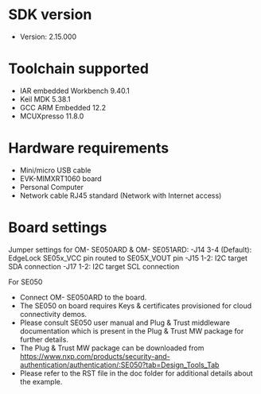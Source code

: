 
SDK version
===========
- Version: 2.15.000

Toolchain supported
===================
- IAR embedded Workbench  9.40.1
- Keil MDK  5.38.1
- GCC ARM Embedded  12.2
- MCUXpresso  11.8.0

Hardware requirements
=====================
- Mini/micro USB cable
- EVK-MIMXRT1060 board
- Personal Computer
- Network cable RJ45 standard (Network with Internet access)

Board settings
==============
Jumper settings for OM- SE050ARD & OM- SE051ARD:
    -J14 3-4 (Default): EdgeLock SE05x_VCC pin routed to SE05X_VOUT pin
    -J15 1-2: I2C target SDA connection
    -J17 1-2: I2C target SCL connection


For SE050
- Connect OM- SE050ARD to the board.
- The SE050 on board requires Keys & certificates provisioned for cloud connectivity demos.
- Please consult SE050 user manual and Plug & Trust middleware documentation which is present in the
  Plug & Trust MW package for further details.
- The Plug & Trust MW package can be downloaded from
https://www.nxp.com/products/security-and-authentication/authentication/:SE050?tab=Design_Tools_Tab
- Please refer to the RST file in the doc folder for additional details about the example.
